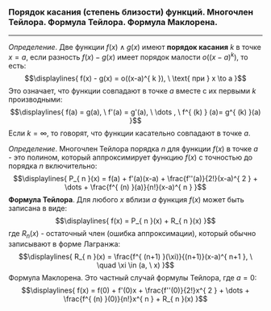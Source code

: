 ### Порядок касания (степень близости) функций. Многочлен Тейлора. Формула Тейлора. Формула Маклорена.
---
*Определение*. Две функции ${\displaystyle f(x) \wedge g(x)}$ имеют **порядок касания** ${\displaystyle k}$ в точке ${\displaystyle x = a}$, если разность ${\displaystyle f(x) - g(x)}$ имеет порядок малости ${\displaystyle o((x-a)^{ k })}$, то есть:
$$\displaylines{
f(x) - g(x) = o((x-a)^{ k }), \  \text{ при } x \to  a
}$$
Это означает, что функции совпадают в точке ${\displaystyle a}$ вместе с их первыми ${\displaystyle k}$ производными:
$$\displaylines{
f(a) = g(a), \  f'(a) = g'(a), \  \dots , \  f^{ (k) } (a)= g^{ (k) }(a)
}$$
Если ${\displaystyle k =\infty}$, то говорят, что функции касательно совпадают в точке ${\displaystyle a}$.

*Определение*. Многочлен Тейлора порядка ${\displaystyle n}$ для функции ${\displaystyle f(x)}$ в точке ${\displaystyle a}$ - это полином, который аппроксимирует функцию ${\displaystyle f(x)}$ с точностью до порядка ${\displaystyle n}$ включительно:
$$\displaylines{
P_{ n }(x) = f(a) + f'(a)(x-a) + \frac{f''(a)}{2!}(x-a)^{ 2 } + \dots + \frac{f^{ (n) }(a)}{n!}(x-a)^{ n }  
}$$
**Формула Тейлора**.
Для любого ${\displaystyle x}$ вблизи ${\displaystyle a}$ функция ${\displaystyle f(x)}$ может быть записана в виде:
$$\displaylines{
f(x) = P_{ n }(x) + R_{ n }(x)
}$$
где ${\displaystyle R_{ n }(x)}$ - остаточный член (ошибка аппроксимации), который обычно записывают в форме Лагранжа:
$$\displaylines{
R_{ n }(x) = \frac{f^{ (n+1) }(\xi)}{(n+1)}(x-a)^{ n+1 }, \  \quad   \xi \in (a, \  x) 
}$$
Формула Маклорена.
Это частный случай формулы Тейлора, где ${\displaystyle a = 0}$:
$$\displaylines{
f(x) = f(0) + f'(0)x + \frac{f''(0)}{2!}x^{ 2 } + \dots + \frac{f^{ (n) }(0)}{n!}x^{ n } + R_{ n }(x)
}$$